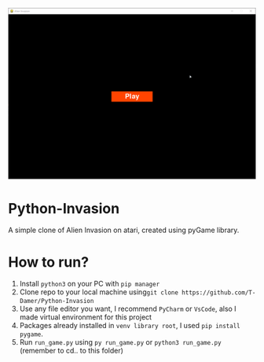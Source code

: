 ![demo](res/demo.gif)

# Python-Invasion

A simple clone of Alien Invasion on atari, created using pyGame library.

# How to run?

1) Install `python3` on your PC with `pip manager`
2) Clone repo to your local machine using`git clone https://github.com/T-Damer/Python-Invasion`
3) Use any file editor you want, I recommend `PyCharm` or `VsCode`, also I made virtual environment for this project
4) Packages already installed in `venv library root`, I used `pip install pygame`.
5) Run `run_game.py` using `py run_game.py` or `python3 run_game.py` (remember to cd.. to this folder)